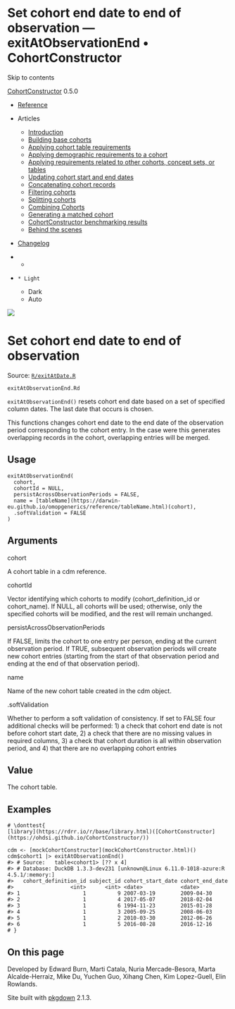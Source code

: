 # Set cohort end date to end of observation — exitAtObservationEnd • CohortConstructor

Skip to contents

[CohortConstructor](../index.html) 0.5.0

  * [Reference](../reference/index.html)
  * Articles
    * [Introduction](../articles/a00_introduction.html)
    * [Building base cohorts](../articles/a01_building_base_cohorts.html)
    * [Applying cohort table requirements](../articles/a02_cohort_table_requirements.html)
    * [Applying demographic requirements to a cohort](../articles/a03_require_demographics.html)
    * [Applying requirements related to other cohorts, concept sets, or tables](../articles/a04_require_intersections.html)
    * [Updating cohort start and end dates](../articles/a05_update_cohort_start_end.html)
    * [Concatenating cohort records](../articles/a06_concatanate_cohorts.html)
    * [Filtering cohorts](../articles/a07_filter_cohorts.html)
    * [Splitting cohorts](../articles/a08_split_cohorts.html)
    * [Combining Cohorts](../articles/a09_combine_cohorts.html)
    * [Generating a matched cohort](../articles/a10_match_cohorts.html)
    * [CohortConstructor benchmarking results](../articles/a11_benchmark.html)
    * [Behind the scenes](../articles/a12_behind_the_scenes.html)
  * [Changelog](../news/index.html)


  *   * [](https://github.com/OHDSI/CohortConstructor/)
  *     * Light
    * Dark
    * Auto



![](../logo.png)

# Set cohort end date to end of observation

Source: [`R/exitAtDate.R`](https://github.com/OHDSI/CohortConstructor/blob/main/R/exitAtDate.R)

`exitAtObservationEnd.Rd`

`exitAtObservationEnd()` resets cohort end date based on a set of specified column dates. The last date that occurs is chosen.

This functions changes cohort end date to the end date of the observation period corresponding to the cohort entry. In the case were this generates overlapping records in the cohort, overlapping entries will be merged.

## Usage
    
    
    exitAtObservationEnd(
      cohort,
      cohortId = NULL,
      persistAcrossObservationPeriods = FALSE,
      name = [tableName](https://darwin-eu.github.io/omopgenerics/reference/tableName.html)(cohort),
      .softValidation = FALSE
    )

## Arguments

cohort
    

A cohort table in a cdm reference.

cohortId
    

Vector identifying which cohorts to modify (cohort_definition_id or cohort_name). If NULL, all cohorts will be used; otherwise, only the specified cohorts will be modified, and the rest will remain unchanged.

persistAcrossObservationPeriods
    

If FALSE, limits the cohort to one entry per person, ending at the current observation period. If TRUE, subsequent observation periods will create new cohort entries (starting from the start of that observation period and ending at the end of that observation period).

name
    

Name of the new cohort table created in the cdm object.

.softValidation
    

Whether to perform a soft validation of consistency. If set to FALSE four additional checks will be performed: 1) a check that cohort end date is not before cohort start date, 2) a check that there are no missing values in required columns, 3) a check that cohort duration is all within observation period, and 4) that there are no overlapping cohort entries

## Value

The cohort table.

## Examples
    
    
    # \donttest{
    [library](https://rdrr.io/r/base/library.html)([CohortConstructor](https://ohdsi.github.io/CohortConstructor/))
    
    cdm <- [mockCohortConstructor](mockCohortConstructor.html)()
    cdm$cohort1 |> exitAtObservationEnd()
    #> # Source:   table<cohort1> [?? x 4]
    #> # Database: DuckDB 1.3.3-dev231 [unknown@Linux 6.11.0-1018-azure:R 4.5.1/:memory:]
    #>   cohort_definition_id subject_id cohort_start_date cohort_end_date
    #>                  <int>      <int> <date>            <date>         
    #> 1                    1          9 2007-03-19        2009-04-30     
    #> 2                    1          4 2017-05-07        2018-02-04     
    #> 3                    1          6 1994-11-23        2015-01-28     
    #> 4                    1          3 2005-09-25        2008-06-03     
    #> 5                    1          2 2010-03-30        2012-06-26     
    #> 6                    1          5 2016-08-28        2016-12-16     
    # }
    

## On this page

Developed by Edward Burn, Marti Catala, Nuria Mercade-Besora, Marta Alcalde-Herraiz, Mike Du, Yuchen Guo, Xihang Chen, Kim Lopez-Guell, Elin Rowlands.

Site built with [pkgdown](https://pkgdown.r-lib.org/) 2.1.3.

